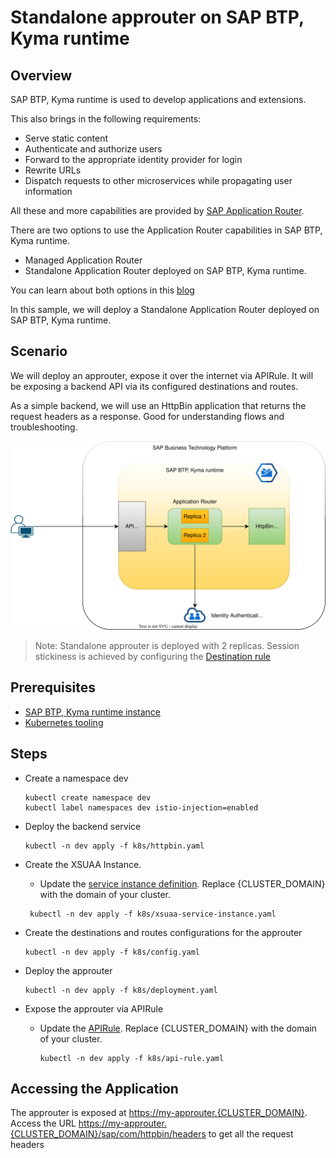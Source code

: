 # Standalone approuter on SAP BTP, Kyma runtime

## Overview

SAP BTP, Kyma runtime is used to develop applications and extensions.

This also brings in the following requirements:

- Serve static content
- Authenticate and authorize users
- Forward to the appropriate identity provider for login
- Rewrite URLs
- Dispatch requests to other microservices while propagating user information

All these and more capabilities are provided by [SAP Application Router](https://help.sap.com/products/BTP/65de2977205c403bbc107264b8eccf4b/01c5f9ba7d6847aaaf069d153b981b51.html).

There are two options to use the Application Router capabilities in SAP BTP, Kyma runtime.

- Managed Application Router
- Standalone Application Router deployed on SAP BTP, Kyma runtime.

You can learn about both options in this [blog](https://blogs.sap.com/2021/12/09/using-sap-application-router-with-kyma-runtime/)

In this sample, we will deploy a Standalone Application Router deployed on SAP BTP, Kyma runtime.

## Scenario

We will deploy an approuter, expose it over the internet via APIRule. It will be exposing a backend API via its configured destinations and routes.

As a simple backend, we will use an HttpBin application that returns the request headers as a response. Good for understanding flows and troubleshooting.

![scenario](assets/scenario.svg)

> Note: Standalone approuter is deployed with 2 replicas. Session stickiness is achieved by configuring the [Destination rule](k8s/deployment.yaml)

## Prerequisites

- [SAP BTP, Kyma runtime instance](../prerequisites/#kyma)
- [Kubernetes tooling](../prerequisites/#kubernetes)

## Steps

- Create a namespace dev

    ```shell script
    kubectl create namespace dev
    kubectl label namespaces dev istio-injection=enabled
    ```

- Deploy the backend service

    ```shell script
    kubectl -n dev apply -f k8s/httpbin.yaml
    ```

- Create the XSUAA Instance.
  - Update the [service instance definition](k8s/xsuaa-service-instance.yaml). Replace {CLUSTER_DOMAIN} with the domain of your cluster.

   ```shell script
    kubectl -n dev apply -f k8s/xsuaa-service-instance.yaml
    ```

- Create the destinations and routes configurations for the approuter

    ```shell script
    kubectl -n dev apply -f k8s/config.yaml
    ```

- Deploy the approuter

    ```shell script
    kubectl -n dev apply -f k8s/deployment.yaml
    ```

- Expose the approuter via APIRule
  - Update the [APIRule](k8s/api-rule.yaml). Replace {CLUSTER_DOMAIN} with the domain of your cluster.

    ```shell script
    kubectl -n dev apply -f k8s/api-rule.yaml
    ```

## Accessing the Application

The approuter is exposed at <https://my-approuter.{CLUSTER_DOMAIN}>. Access the URL <https://my-approuter.{CLUSTER_DOMAIN}/sap/com/httpbin/headers> to get all the request headers
